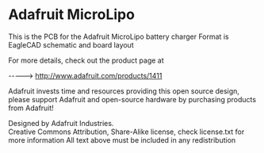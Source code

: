 Adafruit MicroLipo
====================================
This is the PCB for the Adafruit MicroLipo battery charger
Format is EagleCAD schematic and board layout

For more details, check out the product page at

-----> http://www.adafruit.com/products/1411

Adafruit invests time and resources providing this open source design, 
please support Adafruit and open-source hardware by purchasing 
products from Adafruit!

Designed by Adafruit Industries.  
Creative Commons Attribution, Share-Alike license, check license.txt for more information
All text above must be included in any redistribution